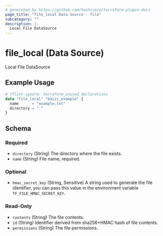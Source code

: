 ```yaml
---
# generated by https://github.com/hashicorp/terraform-plugin-docs
page_title: "file_local Data Source - file"
subcategory: ""
description: |-
  Local File DataSource
---
```


# file_local (Data Source)

Local File DataSource

## Example Usage

```terraform
# tflint-ignore: terraform_unused_declarations
data "file_local" "basic_example" {
  name      = "example.txt"
  directory = "."
}
```

<!-- schema generated by tfplugindocs -->
## Schema

### Required

- `directory` (String) The directory where the file exists.
- `name` (String) File name, required.

### Optional

- `hmac_secret_key` (String, Sensitive) A string used to generate the file identifier, you can pass this value in the environment variable `TF_FILE_HMAC_SECRET_KEY`.

### Read-Only

- `contents` (String) The file contents.
- `id` (String) Identifier derived from sha256+HMAC hash of file contents.
- `permissions` (String) The file permissions.
